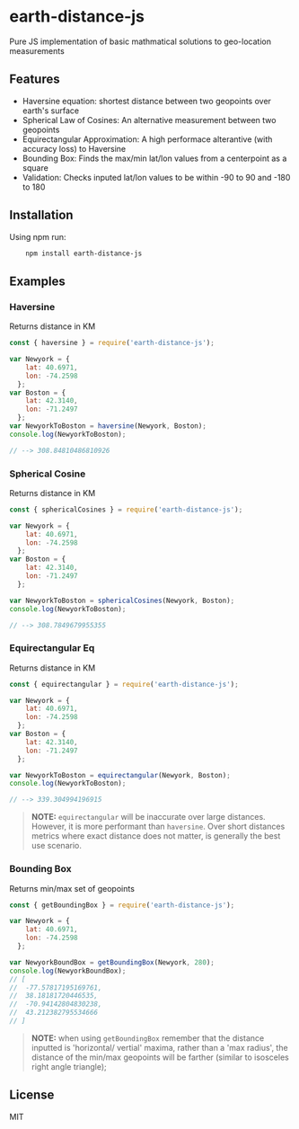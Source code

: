 # earth-distance-js

Pure JS implementation of basic mathmatical solutions to geo-location measurements

## Features

- Haversine equation: shortest distance between two geopoints over earth's surface
- Spherical Law of Cosines: An alternative measurement between two geopoints
- Equirectangular Approximation: A high performace alterantive (with accuracy loss) to Haversine
- Bounding Box: Finds the max/min lat/lon values from a centerpoint as a square
- Validation: Checks inputed lat/lon values to be within -90 to 90 and -180 to 180

## Installation

Using npm run:

```bash
    npm install earth-distance-js
```

## Examples

### Haversine

Returns distance in KM

```JavaScript
const { haversine } = require('earth-distance-js');

var Newyork = {
    lat: 40.6971,
    lon: -74.2598
  };
var Boston = {
    lat: 42.3140,
    lon: -71.2497
  };
var NewyorkToBoston = haversine(Newyork, Boston);
console.log(NewyorkToBoston);

// --> 308.84810486810926

```

### Spherical Cosine

Returns distance in KM

```JavaScript
const { sphericalCosines } = require('earth-distance-js');

var Newyork = {
    lat: 40.6971,
    lon: -74.2598
  };
var Boston = {
    lat: 42.3140,
    lon: -71.2497
  };

var NewyorkToBoston = sphericalCosines(Newyork, Boston);
console.log(NewyorkToBoston);

// --> 308.7849679955355
```

### Equirectangular Eq

Returns distance in KM

```JavaScript
const { equirectangular } = require('earth-distance-js');

var Newyork = {
    lat: 40.6971,
    lon: -74.2598
  };
var Boston = {
    lat: 42.3140,
    lon: -71.2497
  };

var NewyorkToBoston = equirectangular(Newyork, Boston);
console.log(NewyorkToBoston);

// --> 339.304994196915
```

> **NOTE:** `equirectangular` will be inaccurate over large distances. However, it is more
> performant than `haversine`. Over short distances metrics where exact distance does not matter,
> is generally the best use scenario.

### Bounding Box

Returns min/max set of geopoints

```javascript
const { getBoundingBox } = require('earth-distance-js');

var Newyork = {
    lat: 40.6971,
    lon: -74.2598
  };

var NewyorkBoundBox = getBoundingBox(Newyork, 280);
console.log(NewyorkBoundBox);
// [
//  -77.57817195169761,
//  38.18181720446535,
//  -70.94142804830238,
//  43.212382795534666
// ]

```

> **NOTE:** when using `getBoundingBox` remember that the distance inputted is 'horizontal/
> vertial' maxima, rather than a 'max radius', the distance of the min/max geopoints will be
> farther (similar to isosceles right angle triangle);

## License

MIT
